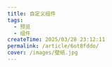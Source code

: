 ```yaml
---
title: 自定义组件
tags:
  - 预览
  - 组件
createTime: 2025/03/28 23:12:11
permalink: /article/6ot8fddo/
cover: /images/壁纸.jpg
---
```


<CustomComponent />
